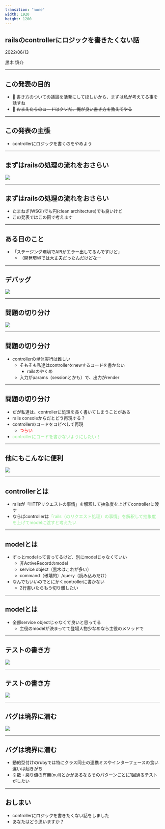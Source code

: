 ```yaml
---
transition: "none"
width: 1920
height: 1200
---
```

<style type="text/css">
  .reveal h1,
  .reveal h2,
  .reveal h3,
  .reveal h4,
  .reveal h5,
  .reveal h6 {
    text-transform: none;
  }
</style>

## railsのcontrollerにロジックを書きたくない話

2022/06/13

黒木 慎介

---

## この発表の目的

- 🙆 書き方のついての議論を活発にしてほしいから、まずは私が考えてる事を話すね
- 🙅 ~~おまえたちのコードはクソだ、俺が良い書き方を教えてやる~~

---

## この発表の主張

- controllerにロジックを書くのをやめよう

---

## まずはrailsの処理の流れをおさらい

![](images/basic.png)

---

## まずはrailsの処理の流れをおさらい

- たまねぎ(WSGI)でも円(clean architecture)でも良いけど
- この発表ではこの図で考えます

---

## ある日のこと

- 「ステージング環境でAPIがエラー出してるんですけど」
  - （開発環境では大丈夫だったんだけどなー

---

## デバッグ

![](images/debug.png)

---

## 問題の切り分け

![](images/debug2.png)

---

## 問題の切り分け

- controllerの単体実行は難しい
  - そもそも私達はcontrollerをnewするコードを書かない
    - railsのやくめ
  - 入力がparams（sessionとかも）で、出力がrender

---

## 問題の切り分け

- だが私達は、controllerに処理を長く書いてしまうことがある
- rails consoleからだとどう再現する？
- controllerのコードをコピペして再現
  - <span style="color:red">つらい</span>
- <span style="color:lightgreen">controllerにコードを書かないようにしたい！</span>

---

## 他にもこんなに便利

![](images/multi_purpose.png)

---

## controllerとは

- railsが「HTTPリクエストの事情」を解釈して抽象度を上げてcontrollerに渡す
- ならばcontrollerは<span style="color:lightgreen">「rails（のリクエスト処理）の事情」を解釈して抽象度を上げてmodelに渡すと考えたい</span>

---

## modelとは

- ずっとmodelって言ってるけど、別にmodelじゃなくていい
  - 非ActiveRecordのmodel
  - service object（黒木はこれが多い）
  - command（破壊的）/query（読み込みだけ）
- なんでもいいのでとにかくcontrollerに書かない
  - 2行書いたらもう切り離したい

---

## modelとは

- 全部service objectじゃなくて良いと思ってる
  - 主役のmodelが決まってて登場人物少なめなら主役のメソッドで

---

## テストの書き方

![](images/specs.png)

---

## テストの書き方

![](images/specs2.png)

---

## バグは境界に潜む

![](images/border.png)

---

## バグは境界に潜む

- 動的型付けのrubyでは特にクラス同士の連携ミスやインターフェースの食い違いは起きがち
- 引数・戻り値の有無(null)とかがあるならそのパターンごとに1回通るテストがしたい

---

## おしまい

- controllerにロジックを書きたくない話をしました
- あなたはどう思いますか？